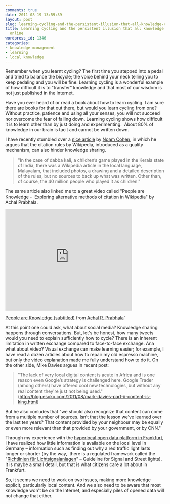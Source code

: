 ```yaml
---
comments: true
date: 2011-08-19 13:59:39
layout: post
slug: learning-cycling-and-the-persistent-illusion-that-all-knowledge-can-be-accessed-online
title: Learning cycling and the persistent illusion that all knowledge can be accessed
  online
wordpress_id: 1346
categories:
- knowledge management
- learning
- local knowledge
---
```


Remember when you learnt cycling? The first time you stepped into a pedal and tried to balance the bicycle; the voice behind your neck telling you to keep pedaling and you will be fine. Learning cycling is a wonderful example of how difficult it is to "transfer" knowledge and that most of our wisdom is not just published in the Internet.

Have you ever heard of or read a book about how to learn cycling. I am sure there are books for that out there, but would you learn cycling from one? Without practice, patience and using all your senses, you will not succeed nor overcome the fear of falling down. Learning cycling shows how difficult it is to learn other than by just doing and experimenting.  About 80% of knowledge in our brain is tacit and cannot be written down.

I have recently stumbled over a [nice article](http://www.nytimes.com/2011/08/08/business/media/a-push-to-redefine-knowledge-at-wikipedia.html?_r=3&nl=todaysheadlines&emc=tha26) by [Noam Cohen](http://twitter.com/#!/noamcohen), in which he argues that the citation rules by Wikipedia, introduced as a quality mechanism, can also hinder knowledge sharing.


> "In the case of dabba kali, a children’s game played in the Kerala state of India, there was a Wikipedia article in the local language, Malayalam, that included photos, a drawing and a detailed description of the rules, but no sources to back up what was written. Other than, of course, the 40 million people who played it as children."


The same article also linked me to a great video called "People are Knowledge -  Exploring alternative methods of citation in Wikipedia" by Achal Prabhala.

<iframe src="http://player.vimeo.com/video/26469276?title=0&amp;byline=0&amp;portrait=0" width="400" height="320" frameborder="0"></iframe>

[People are Knowledge (subtitled)](http://vimeo.com/26469276) from [Achal R. Prabhala](http://vimeo.com/user7786138)`

At this point one could ask, what about social media? Knowledge sharing happens through conversations. But, let's be honest, how many tweets would you need to explain sufficiently how to cycle? There is an inherent limitation in written exchange compared to face-to-face exchange. Ana what about video? Visual exchange can make learning easier; for example, I have read a dozen articles about how to repair my old espresso machine, but only the video explanation made me fully understand how to do it.
On the other side, Mike Davies argues in recent post:


> "The lack of very local digital content is acute in Africa and is one reason even Google’s strategy is challenged here. Google Trader (among others) have offered cool new technologies, but without any real content they're just not being used." (http://blog.esoko.com/2011/08/mark-davies-part-ii-content-is-king.html)

But he also conludes that "we should also recognize that content can come from a multiple number of sources. Isn’t that the lesson we’ve learned over the last ten years? That content provided by your neighbour may be equally or even more relevant than that provided by your government, or by CNN."


Through my experience with the [hyperlocal open data platform in Frankfurt](http://www.frankfurt-gestalten.de), I have realized how little information is available on the local level in Germany – information such as finding out why a red traffic light lasts longer or shorter (by the way,  there is a regulated framework called the "[Richtlinien für Lichtsignalanlagen](http://de.wikipedia.org/wiki/Richtlinien_f%C3%BCr_Lichtsignalanlagen)" – Guideline for Signal and Street lights). It is maybe a small detail, but that is what citizens care a lot about in Frankfurt.

So, it seems we need to work on two issues, making more knowledge explicit, particularly local content. And we also need to be aware that most knowledge won't be on the Internet, and especially piles of opened data will not change that either.
